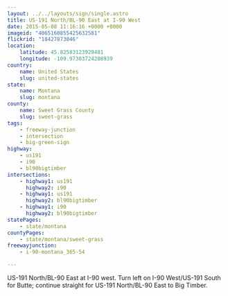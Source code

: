 ```yaml
---
layout: ../../layouts/sign/single.astro
title: US-191 North/BL-90 East at I-90 West
date: 2015-05-08 11:16:16 +0000 +0000
imageid: "4065160855425632581"
flickrid: "18427873046"
location:
    latitude: 45.82583123929481
    longitude: -109.97303724288939
country:
    name: United States
    slug: united-states
state:
    name: Montana
    slug: montana
county:
    name: Sweet Grass County
    slug: sweet-grass
tags:
    - freeway-junction
    - intersection
    - big-green-sign
highway:
    - us191
    - i90
    - bl90bigtimber
intersections:
    - highway1: us191
      highway2: i90
    - highway1: us191
      highway2: bl90bigtimber
    - highway1: i90
      highway2: bl90bigtimber
statePages:
    - state/montana
countyPages:
    - state/montana/sweet-grass
freewayjunction:
    - i-90-montana_365-54

---
```

US-191 North/BL-90 East at I-90 west.  Turn left on I-90 West/US-191 South for Butte; continue straight for US-191 North/BL-90 East to Big Timber.